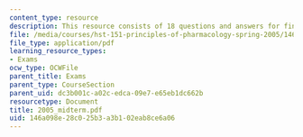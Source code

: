 ```yaml
---
content_type: resource
description: This resource consists of 18 questions and answers for final exam.
file: /media/courses/hst-151-principles-of-pharmacology-spring-2005/146a098e28c025b3a3b102eab8ce6a06_2005_midterm.pdf
file_type: application/pdf
learning_resource_types:
- Exams
ocw_type: OCWFile
parent_title: Exams
parent_type: CourseSection
parent_uid: dc3b001c-a02c-edca-09e7-e65eb1dc662b
resourcetype: Document
title: 2005_midterm.pdf
uid: 146a098e-28c0-25b3-a3b1-02eab8ce6a06
---
```

